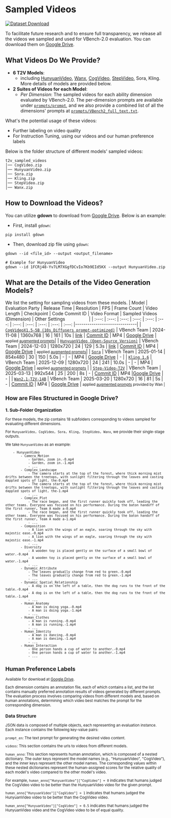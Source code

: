 # Sampled Videos

[![Dataset Download](https://img.shields.io/badge/Dataset-Download-red?logo=googlechrome&logoColor=red)](https://drive.google.com/drive/folders/19nXdrNFw-PxxYJcd9HyWmbLVe5Agmlc2)

To facilitate future research and to ensure full transparency, we release all the videos we sampled and used for VBench-2.0 evaluation. You can download them on [Google Drive](https://drive.google.com/drive/folders/19nXdrNFw-PxxYJcd9HyWmbLVe5Agmlc2).

## What Videos Do We Provide?
- **6 T2V Models**:
    - including [HunyuanVideo](https://github.com/Tencent/HunyuanVideo), [Wanx](https://github.com/Wan-Video/Wan2.1), [CogVideo](https://github.com/THUDM/CogVideo), [StepVideo](https://github.com/stepfun-ai/Step-Video-T2V), Sora, Kling. More details of models are provided below.
- **2 Suites of Videos for each Model**: 
    - *Per Dimension*: The sampled videos for each ability dimension evaluated by VBench-2.0. The per-dimension prompts are available under [`prompts/prompt`](https://github.com/Vchitect/VBench/tree/master/VBench-2.0/prompts/prompt), and we also provide a combined list of all the dimensions' prompts at [`prompts/VBench2_full_text.txt`](https://github.com/Vchitect/VBench/blob/master/VBench-2.0/prompts/VBench2_full_text.txt).
  
What's the potential usage of these videos:
- Further labeling on video quality
- For Instruction Tuning, using our videos and our human preference labels

Below is the folder structure of different models' sampled videos:
```
t2v_sampled_videos
│── CogVideo.zip
│── HunyuanVideo.zip
│── Sora.zip
│── Kling.zip
│── StepVideo.zip
│── Wanx.zip

```
## How to Download the Videos?
You can utilize **gdown** to download from [Google Drive](https://drive.google.com/drive/folders/19nXdrNFw-PxxYJcd9HyWmbLVe5Agmlc2). Below is an example:
- First, install `gdown`:
```
pip install gdown
```
- Then, download zip file using `gdown`:
```
gdown --id <file_id> --output <output_filename>

# Example for HunyuanVideo
gdown --id 1FCRj48-Yv7LM7XGgfDCvIo7Kb9EId5KX --output HunyuanVideo.zip
```

## What are the Details of the Video Generation Models?
We list the setting for sampling videos from these models.
| Model | Evaluation Party | Release Time | Resolution | FPS | Frame Count | Video Length | Checkpoint | Code Commit ID | Video Format | Sampled Videos (Dimension) |                             Other Settings       &nbsp;&nbsp;&nbsp;&nbsp;&nbsp;&nbsp;&nbsp;&nbsp;&nbsp;&nbsp;&nbsp;&nbsp;&nbsp;&nbsp;&nbsp;&nbsp;&nbsp;                        |
| :---: | :---: | :---: | :---: | :---: | :---: | :---: | :---: | :---: | :---: | :---: |------------------------------|
| [`CogVideoX1.5-5B (10s Diffusers prompt-optimized)`](https://github.com/THUDM/CogVideo) | VBench Team | 2024-11-08 | 1360x768 | 16 | 161 | 10s | [link](https://huggingface.co/THUDM/CogVideoX1.5-5B/tree/main) |  [Commit ID](https://github.com/THUDM/CogVideo/tree/68d93ce8fc030f260e4a75eadfc318ed002eccce) | MP4 | [Google Drive]() | <small>applied [augmented prompts](https://github.com/Vchitect/VBench/blob/master/VBench-2.0/prompts/prompt_aug/)</small>|
| [`HunyuanVideo (Open-Source Version)`](https://github.com/Tencent/HunyuanVideo) | VBench Team | 2024-12-03 | 1280x720 | 24 | 129 | 5.3s | [link](https://huggingface.co/tencent/HunyuanVideo/tree/main) |  [Commit ID](https://github.com/Tencent/HunyuanVideo/tree/3579dbc7862b01106029a16f2172eec85629cce5) | MP4 | [Google Drive]() | <small>applied [augmented prompts](https://github.com/Vchitect/VBench/blob/master/VBench-2.0/prompts/prompt_aug/)</small>|
| [`Sora`](https://sora.com/library) | VBench Team | 2025-01-14 | 854x480 | 30 | 150 | 5.0s | - | - | MP4 | [Google Drive]() | - |
| [`Kling 1.6`](https://sora.com/library) | VBench Team | 2025-12-09 | 1280x720 | 24 | 241 | 10.0s | - | - | MP4 | [Google Drive]() | <small>applied [augmented prompts](https://github.com/Vchitect/VBench/blob/master/VBench-2.0/prompts/prompt_aug/)</small> |
| [`Step-Video-T2V`](https://github.com/stepfun-ai/Step-Video-T2V) | VBench Team | 2025-03-13 | 992x544 | 25 | 200 | 8s | - | [Commit ID](https://github.com/stepfun-ai/Step-Video-T2V/tree/d3ca3d68513bf18d75ff50ff3452c8c8407f924f) | MP4 |[Google Drive]() | - |
| [`Wan2.1-T2V-14B`](https://github.com/Wan-Video/Wan2.1/tree/main) | VBench Team | 2025-03-20 | 1280x720 | 16 | 81 | 5s | - | [Commit ID](https://github.com/Wan-Video/Wan2.1/tree/b58b7c573776b76b6fe8d36086590e033173f9b1) | MP4 | [Google Drive]() | <small>applied [augmented prompts](https://github.com/Wan-Video/Wan2.1?tab=readme-ov-file#2-using-prompt-extension) provided by Wan |

## How are Files Structured in Google Drive?

### 1. Sub-Folder Organization

For these models, the zip contains 18 subfolders corresponding to videos sampled for evaluating different dimensions. 

For `HunyuanVideo, CogVideo, Sora, Kling, StepVideo, Wanx`, we provide their single-stage outputs.

We take `HunyuanVideo` as an example:

```
    - HunyuanVideo
        - Camera_Motion   
            - Garden, zoom in.-0.mp4
            - Garden, zoom in.-1.mp4
            - ...
        - Complex_Landscape
            - The camera starts at the top of the forest, where thick morning mist drifts between the treetops, with sunlight filtering through the leaves and casting dappled spots of light, the-0.mp4
            - The camera starts at the top of the forest, where thick morning mist drifts between the treetops, with sunlight filtering through the leaves and casting dappled spots of light, the-1.mp4
            - ...
        - Complex_Plot
            - The race began, and the first runner quickly took off, leading the other teams. Everyone was focused on his performance. During the baton handoff of the first runner, Team A made a-0.mp4
            - The race began, and the first runner quickly took off, leading the other teams. Everyone was focused on his performance. During the baton handoff of the first runner, Team A made a-1.mp4
            - ...
        - Composition
            - A lion with the wings of an eagle, soaring through the sky with majestic ease.-0.mp4
            - A lion with the wings of an eagle, soaring through the sky with majestic ease.-1.mp4
            - ...
        - Diversity
            - A wooden toy is placed gently on the surface of a small bowl of water.-0.mp4
            - A wooden toy is placed gently on the surface of a small bowl of water.-1.mp4
            - ...
        - Dynamic_Attribute
            - The leaves gradually change from red to green.-0.mp4
            - The leaves gradually change from red to green.-1.mp4
            - ...
        - Dynamic_Spatial_Relationship
            - A dog is on the left of a table, then the dog runs to the front of the table.-0.mp4
            - A dog is on the left of a table, then the dog runs to the front of the table.-1.mp4
            - ...
        - Human_Anatomy
            - A man is doing yoga.-0.mp4
            - A man is doing yoga.-1.mp4
            - ...
        - Human_Clothes
            - A man is running.-0.mp4
            - A man is running.-1.mp4
            - ...
        - Human_Identity
            - A man is dancing.-0.mp4
            - A man is dancing.-1.mp4
            - ...
        - Human_Interaction
            - One person hands a cup of water to another.-0.mp4
            - One person hands a cup of water to another.-1.mp4
            - ...

```

## Human Preference Labels

Available for download at [Google Drive](https://drive.google.com/drive/folders/1hjwe1jxFWJWUzTTejqKN7UUS3yflOIog).

Each dimension contains an annotation file, each of which contains a list, and the list contains manually preferred annotation results of videos generated by different prompts. The evaluation process involves comparing videos from different models and, based on human annotations, determining which video best matches the prompt for the corresponding dimension.

### Data Structure

JSON data is composed of multiple objects, each representing an evaluation instance. Each instance contains the following key-value pairs:

`prompt_en`: The text prompt for generating the desired video content.

`videos`: This section contains the urls to videos from different models.

`human_anno`: This section represents human annotation, which is composed of a nested dictionary. The outer keys represent the model names (e.g., "HunyuanVideo", "CogVideo"), and the inner keys represent the other model names. The corresponding values within these nested dictionaries represent the human-assigned scores for the relative quality of each model's video compared to the other model's video.

For example, `human_anno["HunyuanVideo"]["CogVideo"] = 0` indicates that humans judged the CogVideo video to be better than the HunyuanVideo video for the given prompt.

`human_anno["HunyuanVideo"]["CogVideo"] = 1` indicates that humans judged the HunyuanVideo video to be better than the CogVideo video.

`human_anno["HunyuanVideo"]["CogVideo"] = 0.5` indicates that humans judged the HunyuanVideo video and the CogVideo video to be of equal quality.

